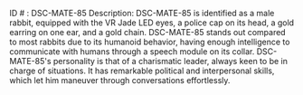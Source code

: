 ID # : DSC-MATE-85
Description: DSC-MATE-85 is identified as a male rabbit, equipped with the VR Jade LED eyes, a police cap on its head, a gold earring on one ear, and a gold chain. DSC-MATE-85 stands out compared to most rabbits due to its humanoid behavior, having enough intelligence to communicate with humans through a speech module on its collar. DSC-MATE-85's personality is that of a charismatic leader, always keen to be in charge of situations. It has remarkable political and interpersonal skills, which let him maneuver through conversations effortlessly.